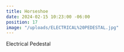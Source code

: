 ```yaml
---
title: Horseshoe
date: 2024-02-15 10:23:00 -06:00
position: 17
image: "/uploads/ELECTRICAL%20PEDESTAL.jpg"
---
```


Electrical Pedestal